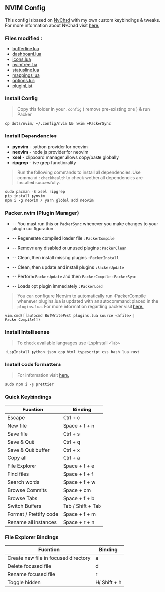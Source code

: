 ## NVIM Config

This config is based on [NvChad](https://github.com/siduck76/NvChad) with my own custom keybindings & tweaks.
<br>
For more information about NvChad visit [here.](https://github.com/siduck76/NvChad/wiki#clone-my-setup)

### Files modified : 
* [bufferline.lua](https://github.com/CTZxVULKAN/dots/blob/main/nvim/lua/plugins/configs/bufferline.lua)
* [dashboard.lua](https://github.com/CTZxVULKAN/dots/blob/main/nvim/lua/plugins/configs/dashboard.lua)
* [icons.lua](https://github.com/CTZxVULKAN/dots/blob/main/nvim/lua/plugins/configs/icons.lua)
* [nvimtree.lua](https://github.com/CTZxVULKAN/dots/blob/main/nvim/lua/plugins/configs/nvimtree.lua)
* [statusline.lua](https://github.com/CTZxVULKAN/dots/blob/main/nvim/lua/plugins/configs/statusline.lua)
* [mappings.lua](https://github.com/CTZxVULKAN/dots/blob/main/nvim/lua/core/mappings.lua)
* [options.lua](https://github.com/CTZxVULKAN/dots/blob/main/nvim/lua/core/options.lua)
* [pluginList](https://github.com/CTZxVULKAN/dots/blob/main/nvim/lua/plugins/init.lua)


### Install Config 

> Copy this folder in your `.config` ( remove pre-existing one ) & run Packer

```
cp dots/nvim/ ~/.config/nvim && nvim +PackerSync
```

### Install Dependencies 
* **pynvim** - python provider for neovim
* **neovim** - node js provider for neovim
* **xsel** - clipboard manager allows copy/paste globally
* **ripgrep** - live grep functionality

> Run the following commands to install all dependencies. Use command `:checkhealth` to check wether all dependencies are installed succesfully.
```
sudo pacman -S xsel ripgrep
pip install pynvim
npm i -g neovim / yarn global add neovim
``` 
### Packer.nvim (Plugin Manager)

* -- You must run this or `PackerSync` whenever you make changes to your plugin configuration

* -- Regenerate compiled loader file
`:PackerCompile`

* -- Remove any disabled or unused plugins
`:PackerClean`

* -- Clean, then install missing plugins
`:PackerInstall`

* -- Clean, then update and install plugins
`:PackerUpdate`

* -- Perform `PackerUpdate` and then `PackerCompile`
`:PackerSync`

* -- Loads opt plugin immediately
`:PackerLoad `

> You can configure Neovim to automatically run :PackerCompile whenever plugins.lua is updated with an autocommand: placed in the `plugins.lua`.
For more information regarding packer visit [here.](https://github.com/wbthomason/packer.nvim)
```
vim.cmd([[autocmd BufWritePost plugins.lua source <afile> | PackerCompile]])
```

### Install Intellisense 
> To check available languages use :LspInstall `<Tab>`
```
:LspInstall python json cpp html typescript css bash lua rust
```
### Install code formatters 
> For information visit [here.](https://github.com/sbdchd/neoformat#supported-filetypes)
```
sudo npm i -g prettier
```
### Quick Keybindings

| Fucntion     | Binding        |
|--------------|----------------|
| Escape  | Ctrl + c       |
| New file     | Space + f + n  |
| Save file    | Ctrl + s       |
| Save & Quit  | Ctrl + q       |
| Save & Quit buffer   | Ctrl + x       |
| Copy all   | Ctrl + a      |
| File Explorer  | Space + f + e     |
| Find files | Space + f  + f    |
| Search words | Space + f + w |
| Browse Commits | Space + cm      |
| Browse Tabs | Space + f + b     |
| Switch Buffers | Tab / Shift + Tab      |
| Format / Prettify code | Space + f + m    |
| Rename all instances | Space + r + n   |


### File Explorer Bindings

| Fucntion     | Binding        |
|--------------|----------------|
| Create new file in focused directory  | a       |
| Delete focused file  | d       |
| Rename focused file  | r   |
| Toggle hidden | H/ Shift + h |
